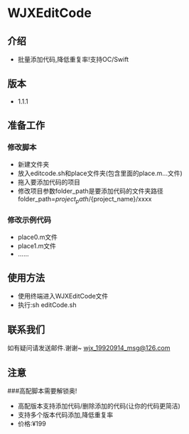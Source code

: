 # WJXEditCode
    
## 介绍
* 批量添加代码,降低重复率!支持OC/Swift

## 版本
* 1.1.1
    

## 准备工作
### 修改脚本
*  新建文件夹
*  放入editcode.sh和place文件夹(包含里面的place.m...文件)
*  拖入要添加代码的项目
*  修改项目参数folder_path是要添加代码的文件夹路径
   folder_path=${project_path}/${project_name}/xxxx


###  修改示例代码
* place0.m文件
* place1.m文件
* ......
    
## 使用方法
* 使用终端进入WJXEditCode文件
* 执行:sh editCode.sh
   
## 联系我们
如有疑问请发送邮件.谢谢~
wjx_19920914_msg@126.com


## 注意
###高配脚本需要解锁奥!
* 高配版本支持添加代码/删除添加的代码(让你的代码更简洁)
* 支持多个版本代码添加,降低重复率
* 价格:¥199



